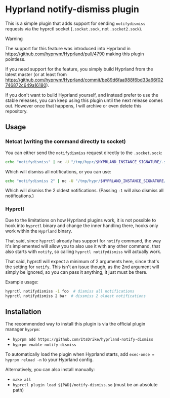 # Hyprland notify-dismiss plugin

This is a simple plugin that adds support for sending `notifydismiss` requests
via the hyprctl socket (`.socket.sock`, not `.socket2.sock`).

> [!WARNING]
> The support for this feature was introduced into Hyprland in
> https://github.com/hyprwm/Hyprland/pull/4790 making this plugin pointless.
>
> If you need support for the feature, you simply build Hyprland from the
> latest master (or at least from
> https://github.com/hyprwm/Hyprland/commit/be89d6faa988f6bd33a66f02746872c649a16180).
>
> If you don't want to build Hyprland yourself, and instead prefer to use the
> stable releases, you can keep using this plugin until the next release comes
> out. However once that happens, I will archive or even delete this
> repository.

## Usage

### Netcat (writing the command directly to socket)

You can either send the `notifydismiss` request directly to the `.socket.sock`:

```bash
echo "notifydismiss" | nc -U "/tmp/hypr/$HYPRLAND_INSTANCE_SIGNATURE/.socket.sock"
```

Which will dismiss all notifications, or you can use:

```bash
echo "notifydismiss 2" | nc -U "/tmp/hypr/$HYPRLAND_INSTANCE_SIGNATURE/.socket.sock"
```

Which will dismiss the 2 oldest notifications. (Passing `-1` will also dismiss
all notifications.)

### Hyprctl

Due to the limitations on how Hyprland plugins work, it is not possible to hook
into `hyprctl` binary and change the inner handling there, hooks only work
within the `Hyprland` binary.

That said, since `hyprctl` already has support for `notify` command, the way
it's implemented will allow you to also use it with any other command, that
also starts with `notify`, so calling `hyprctl notifydismiss` will actually
work.

That said, hyprctl will expect a minimum of 2 arguments here, since that's the
setting for `notify`. This isn't an issue though, as the 2nd argument will
simply be ignored, so you can pass it anything, it just must be there.

Example usage:

```bash
hyprctl notifydismiss -1 foo  # dismiss all notifications
hyprctl notifydismiss 2 bar  # dissmiss 2 oldest notifications
```

## Installation

The recommended way to install this plugin is via the official plugin manager `hyprpm`:

- `hyprpm add https://github.com/ItsDrike/hyprland-notify-dismiss`
- `hyprpm enable notify-dismiss`

To automatically load the plugin when Hyprland starts, add `exec-once = hyprpm
reload -n` to your Hyprland config.

Alternatively, you can also install manually:

- `make all`
- `hyprctl plugin load ${PWD}/notify-dismiss.so` (must be an absolute path)

